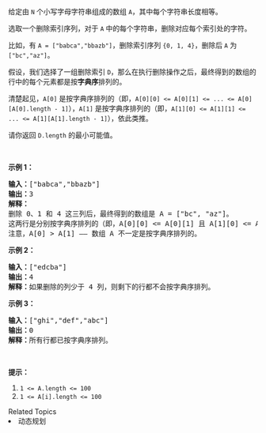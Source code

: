 <p>给定由&nbsp;<code>N</code>&nbsp;个小写字母字符串组成的数组&nbsp;<code>A</code>，其中每个字符串长度相等。</p>

<p>选取一个删除索引序列，对于&nbsp;<code>A</code>&nbsp;中的每个字符串，删除对应每个索引处的字符。</p>

<p>比如，有&nbsp;<code>A = [&quot;babca&quot;,&quot;bbazb&quot;]</code>，删除索引序列&nbsp;<code>{0, 1, 4}</code>，删除后&nbsp;<code>A</code>&nbsp;为<code>[&quot;bc&quot;,&quot;az&quot;]</code>。</p>

<p>假设，我们选择了一组删除索引&nbsp;<code>D</code>，那么在执行删除操作之后，最终得到的数组的行中的每个元素都是按<strong>字典序</strong>排列的。</p>

<p>清楚起见，<code>A[0]</code>&nbsp;是按字典序排列的（即，<code>A[0][0] &lt;= A[0][1] &lt;= ... &lt;= A[0][A[0].length - 1]</code>），<code>A[1]</code>&nbsp;是按字典序排列的（即，<code>A[1][0] &lt;= A[1][1] &lt;= ... &lt;= A[1][A[1].length - 1]</code>），依此类推。</p>

<p>请你返回&nbsp;<code>D.length</code>&nbsp;的最小可能值。</p>

<p>&nbsp;</p>

<p><strong>示例 1：</strong></p>

<pre><strong>输入：</strong>[&quot;babca&quot;,&quot;bbazb&quot;]
<strong>输出：</strong>3
<strong>解释：
</strong>删除 0、1 和 4 这三列后，最终得到的数组是 A = [&quot;bc&quot;, &quot;az&quot;]。
这两行是分别按字典序排列的（即，A[0][0] &lt;= A[0][1] 且 A[1][0] &lt;= A[1][1]）。
注意，A[0] &gt; A[1] &mdash;&mdash; 数组 A 不一定是按字典序排列的。
</pre>

<p><strong>示例 2：</strong></p>

<pre><strong>输入：</strong>[&quot;edcba&quot;]
<strong>输出：</strong>4
<strong>解释：</strong>如果删除的列少于 4 列，则剩下的行都不会按字典序排列。
</pre>

<p><strong>示例 3：</strong></p>

<pre><strong>输入：</strong>[&quot;ghi&quot;,&quot;def&quot;,&quot;abc&quot;]
<strong>输出：</strong>0
<strong>解释：</strong>所有行都已按字典序排列。
</pre>

<p>&nbsp;</p>

<p><strong>提示：</strong></p>

<ol>
	<li><code>1 &lt;= A.length &lt;= 100</code></li>
	<li><code>1 &lt;= A[i].length &lt;= 100</code></li>
</ol>
<div><div>Related Topics</div><div><li>动态规划</li></div></div>